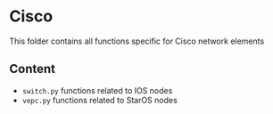# Cisco

This folder contains all functions specific for Cisco network elements

## Content

- `switch.py` functions related to IOS nodes
- `vepc.py` functions related to StarOS nodes